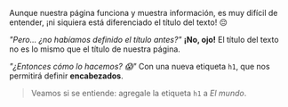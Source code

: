 Aunque nuestra página funciona y muestra información, es muy difícil de entender, ¡ni siquiera está diferenciado el título del texto! :pensive:

_"Pero... ¿no habíamos definido el título antes?"_ **¡No, ojo!** El título del texto no es lo mismo que el título de nuestra página.  

_"¿Entonces cómo lo hacemos? :scream:"_ Con una nueva etiqueta `h1`, que nos permitirá definir **encabezados**.

> Veamos si se entiende: agregale la etiqueta `h1` a 
_El mundo_.
